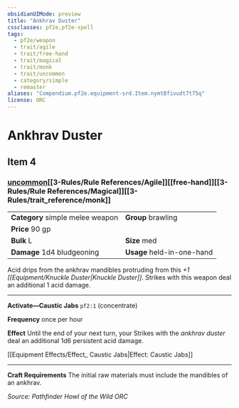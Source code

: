 ```yaml
---
obsidianUIMode: preview
title: "Ankhrav Duster"
cssclasses: pf2e,pf2e-spell
tags:
  - pf2e/weapon
  - trait/agile
  - trait/free-hand
  - trait/magical
  - trait/monk
  - trait/uncommon
  - category/simple
  - remaster
aliases: "Compendium.pf2e.equipment-srd.Item.nymtBfivudt7t75q"
license: ORC
---
```

# Ankhrav Duster
## Item 4
### [uncommon](uncommon.md "Uncommon Rarity Trait")[[3-Rules/Rule References/Agile]][[free-hand]][[3-Rules/Rule References/Magical]][[3-Rules/trait_reference/monk]]

|  |  |
| -- | -- |
| **Category** simple melee weapon | **Group** brawling |
| **Price** 90 gp |  |
| **Bulk** L | **Size** med |
| **Damage** 1d4 bludgeoning  | **Usage** held-in-one-hand |



Acid drips from the ankhrav mandibles protruding from this _+1 [[Equipment/Knuckle Duster|Knuckle Duster]]_. Strikes with this weapon deal an additional 1 acid damage.

* * *

**Activate—Caustic Jabs** `pf2:1` (concentrate)

**Frequency** once per hour

**Effect** Until the end of your next turn, your Strikes with the _ankhrav duster_ deal an additional 1d6 persistent acid damage.

[[Equipment Effects/Effect_ Caustic Jabs|Effect: Caustic Jabs]]

* * *

**Craft Requirements** The initial raw materials must include the mandibles of an ankhrav.

*Source: Pathfinder Howl of the Wild*
*ORC*